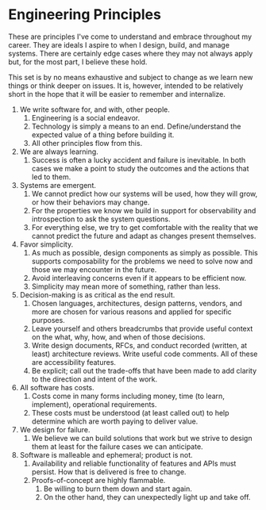 # Engineering Principles

These are principles I've come to understand and embrace throughout my career.
They are ideals I aspire to when I design, build, and manage systems. There are
certainly edge cases where they may not always apply but, for the most part,
I believe these hold.

This set is by no means exhaustive and subject to change as we learn new things
or think deeper on issues. It is, however, intended to be relatively short in
the hope that it will be easier to remember and internalize.

1. We write software for, and with, other people.
    1. Engineering is a social endeavor.
    2. Technology is simply a means to an end. Define/understand the expected value
       of a thing before building it.
    3. All other principles flow from this.
2. We are always learning.
    1. Success is often a lucky accident and failure is inevitable. In both cases
       we make a point to study the outcomes and the actions that led to them.
3. Systems are emergent.
    1. We cannot predict how our systems will be used, how they will grow, or how
       their behaviors may change.
    2. For the properties we know we build in support for observability and
       introspection to ask the system questions.
    3. For everything else, we try to get comfortable with the reality that we
       cannot predict the future and adapt as changes present themselves.
4. Favor simplicity.
    1. As much as possible, design components as simply as possible. This supports
       composability for the problems we need to solve now and those we may
       encounter in the future.
    2. Avoid interleaving concerns even if it appears to be efficient now.
    3. Simplicity may mean more of something, rather than less.
5. Decision-making is as critical as the end result.
    1. Chosen languages, architectures, design patterns, vendors, and more are
       chosen for various reasons and applied for specific purposes.
    2. Leave yourself and others breadcrumbs that provide useful context on the
       what, why, how, and when of those decisions.
      1. Write design documents, RFCs, and conduct recorded (written, at least)
         architecture reviews. Write useful code comments. All of these are
         accessibility features.
      2. Be explicit; call out the trade-offs that have been made to add clarity
         to the direction and intent of the work.
6. All software has costs.
    1. Costs come in many forms including money, time (to learn, implement),
       operational requirements.
    2. These costs must be understood (at least called out) to help determine
       which are worth paying to deliver value.
7. We design for failure.
    1. We believe we can build solutions that work but we strive to design them
       at least for the failure cases we can anticipate.
8. Software is malleable and ephemeral; product is not.
    1. Availability and reliable functionality of features and APIs must persist.
       How that is delivered is free to change.
    2. Proofs-of-concept are highly flammable.
        1. Be willing to burn them down and start again.
        2. On the other hand, they can unexpectedly light up and take off.
